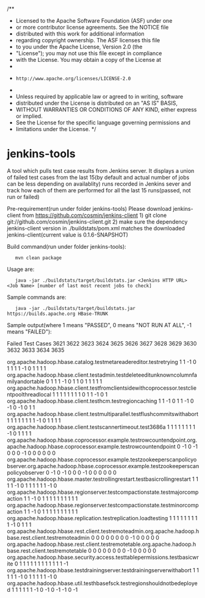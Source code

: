 /**
 * Licensed to the Apache Software Foundation (ASF) under one
 * or more contributor license agreements.  See the NOTICE file
 * distributed with this work for additional information
 * regarding copyright ownership.  The ASF licenses this file
 * to you under the Apache License, Version 2.0 (the
 * "License"); you may not use this file except in compliance
 * with the License.  You may obtain a copy of the License at
 *
 *     http://www.apache.org/licenses/LICENSE-2.0
 *
 * Unless required by applicable law or agreed to in writing, software
 * distributed under the License is distributed on an "AS IS" BASIS,
 * WITHOUT WARRANTIES OR CONDITIONS OF ANY KIND, either express or implied.
 * See the License for the specific language governing permissions and
 * limitations under the License.
 */

jenkins-tools
=============

A tool which pulls test case results from Jenkins server. It displays a union of failed test cases 
from the last 15(by default and actual number of jobs can be less depending on availablity) runs 
recorded in Jenkins sever and track how each of them are performed for all the last 15 runs(passed, 
not run or failed)

Pre-requirement(run under folder jenkins-tools)
       Please download jenkins-client from https://github.com/cosmin/jenkins-client
       1) git clone git://github.com/cosmin/jenkins-client.git
       2) make sure the dependency jenkins-client version in ./buildstats/pom.xml matches the 
          downloaded jenkins-client(current value is 0.1.6-SNAPSHOT)
       
Build command(run under folder jenkins-tools):

       mvn clean package

Usage are: 

       java -jar ./buildstats/target/buildstats.jar <Jenkins HTTP URL> <Job Name> [number of last most recent jobs to check]

Sample commands are:

       java -jar ./buildstats/target/buildstats.jar https://builds.apache.org HBase-TRUNK

Sample output(where 1 means "PASSED", 0 means "NOT RUN AT ALL", -1 means "FAILED"):

Failed Test Cases              3621 3622 3623 3624 3625 3626 3627 3628 3629 3630 3632 3633 3634 3635

org.apache.hadoop.hbase.catalog.testmetareadereditor.testretrying    1    1   -1    0    1    1    1    1   -1    0    1    1    1    1
org.apache.hadoop.hbase.client.testadmin.testdeleteeditunknowncolumnfamilyandortable    0    1    1    1   -1    0    1    1    0    1    1    1    1    1
org.apache.hadoop.hbase.client.testfromclientsidewithcoprocessor.testclientpoolthreadlocal    1    1    1    1    1    1    1    1    0    1    1   -1    0    1
org.apache.hadoop.hbase.client.testhcm.testregioncaching    1    1   -1    0    1    1   -1    0   -1    0   -1    0    1    1
org.apache.hadoop.hbase.client.testmultiparallel.testflushcommitswithabort    1    1    1    1    1    1    1    1   -1    0    1    1    1    1
org.apache.hadoop.hbase.client.testscannertimeout.test3686a    1    1    1    1    1    1    1    1   -1    0    1    1    1    1
org.apache.hadoop.hbase.coprocessor.example.testrowcountendpoint.org.apache.hadoop.hbase.coprocessor.example.testrowcountendpoint    0   -1    0   -1    0    0    0   -1    0    0    0    0    0    0
org.apache.hadoop.hbase.coprocessor.example.testzookeeperscanpolicyobserver.org.apache.hadoop.hbase.coprocessor.example.testzookeeperscanpolicyobserver    0   -1    0   -1    0    0    0   -1    0    0    0    0    0    0
org.apache.hadoop.hbase.master.testrollingrestart.testbasicrollingrestart    1    1    1    1   -1    0    1    1    1    1    1    1   -1    0
org.apache.hadoop.hbase.regionserver.testcompactionstate.testmajorcompaction    1    1   -1    0    1    1    1    1    1    1    1    1    1    1
org.apache.hadoop.hbase.regionserver.testcompactionstate.testminorcompaction    1    1   -1    0    1    1    1    1    1    1    1    1    1    1
org.apache.hadoop.hbase.replication.testreplication.loadtesting    1    1    1    1    1    1    1    1    1   -1    0    1    1    1
org.apache.hadoop.hbase.rest.client.testremoteadmin.org.apache.hadoop.hbase.rest.client.testremoteadmin    0    0    0    0    0    0    0    0   -1    0    0    0    0    0
org.apache.hadoop.hbase.rest.client.testremotetable.org.apache.hadoop.hbase.rest.client.testremotetable    0    0    0    0    0    0    0    0   -1    0    0    0    0    0
org.apache.hadoop.hbase.security.access.testtablepermissions.testbasicwrite    0    1    1    1    1    1    1    1    1    1    1    1    1   -1
org.apache.hadoop.hbase.testdrainingserver.testdrainingserverwithabort    1    1    1    1    1   -1    0    1    1    1    1    1   -1    0
org.apache.hadoop.hbase.util.testhbasefsck.testregionshouldnotbedeployed    1    1    1    1    1    1   -1    0   -1    0   -1   -1    0   -1


